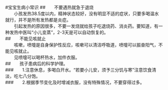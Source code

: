 #宝宝生病小常识
##&emsp;&emsp;不要遇热就急于退烧  
&emsp;&emsp;小孩发热38.5度以内，精神状态较好，没有明显不适的症状，只要多喝温水就行，并不是所有发热都是炎症。  
&emsp;&emsp;引起发热的原因很多，不要一发烧就给孩子吃退烧药、消炎药。要知道，有一种发热中医叫“小儿变蒸”，2-3天是可以自动恢复的。  
##&emsp;&emsp;不能见咳就止  
&emsp;&emsp;咳嗽，喷嚏是自身保护性反应，咳嗽可以清洁呼吸道，喷嚏可以振奋阳气，不能见咳就止。  
&emsp;&emsp;见喷嚏可以喝杯热水，加件衣服。  
##&emsp;&emsp;孩子患病后的科学护理。  
###&emsp;&emsp;1.注意休息，多喝白开水。“若要小儿安，须予三分饥与寒”注意饮食清淡，吃七八分饱。  
###&emsp;&emsp;2.根据季节变化及时增减衣服，没有特殊情况，不要穿得过多。  
